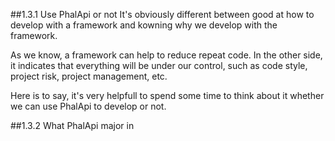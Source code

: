##1.3.1 Use PhalApi or not
It's obviously different between good at how to develop with a framework and kowning why we develop with the framework.  
  
As we know, a framework can help to reduce repeat code. In the other side, it indicates that everything will be under our control, such as code style, project risk, project management, etc.  
  
Here is to say, it's very helpfull to spend some time to think about it whether we can use PhalApi to develop or not.  

##1.3.2 What PhalApi major in
